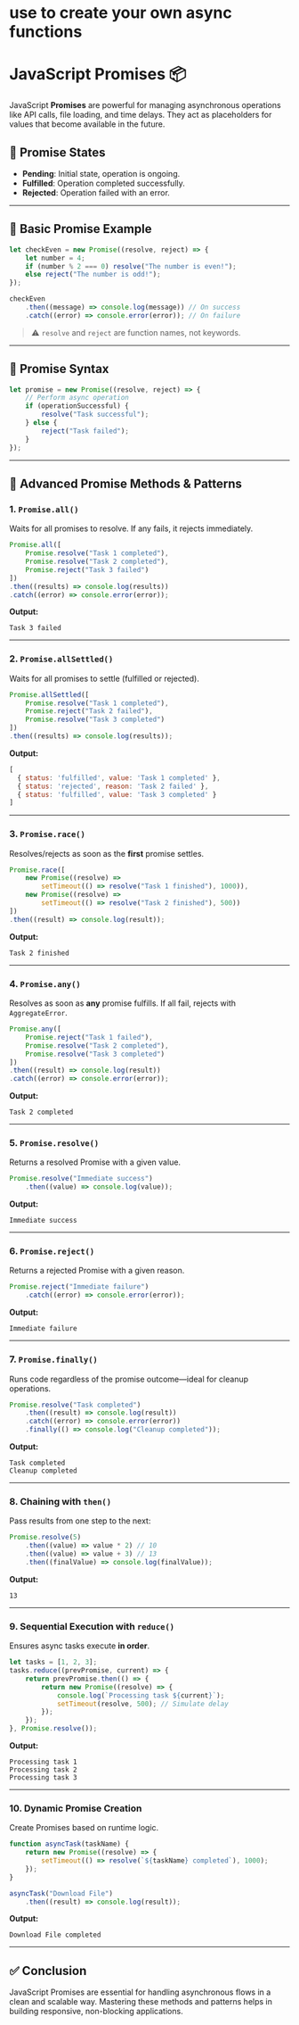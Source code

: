 # use to create your own async functions
# JavaScript Promises 📦

JavaScript **Promises** are powerful for managing asynchronous operations like API calls, file loading, and time delays. They act as placeholders for values that become available in the future.

## 📌 Promise States

- **Pending**: Initial state, operation is ongoing.  
- **Fulfilled**: Operation completed successfully.  
- **Rejected**: Operation failed with an error.

---

## 🔰 Basic Promise Example

```javascript
let checkEven = new Promise((resolve, reject) => {
    let number = 4;
    if (number % 2 === 0) resolve("The number is even!");
    else reject("The number is odd!");
});

checkEven
    .then((message) => console.log(message)) // On success
    .catch((error) => console.error(error)); // On failure
```

> ⚠️ `resolve` and `reject` are function names, not keywords.

---

## 🔧 Promise Syntax

```javascript
let promise = new Promise((resolve, reject) => {
    // Perform async operation
    if (operationSuccessful) {
        resolve("Task successful");
    } else {
        reject("Task failed");
    }
});
```

---

## 🚀 Advanced Promise Methods & Patterns

### 1. `Promise.all()`

Waits for all promises to resolve. If any fails, it rejects immediately.

```javascript
Promise.all([
    Promise.resolve("Task 1 completed"),
    Promise.resolve("Task 2 completed"),
    Promise.reject("Task 3 failed")
])
.then((results) => console.log(results))
.catch((error) => console.error(error));
```

**Output:**

```
Task 3 failed
```

---

### 2. `Promise.allSettled()`

Waits for all promises to settle (fulfilled or rejected).

```javascript
Promise.allSettled([
    Promise.resolve("Task 1 completed"),
    Promise.reject("Task 2 failed"),
    Promise.resolve("Task 3 completed")
])
.then((results) => console.log(results));
```

**Output:**

```javascript
[
  { status: 'fulfilled', value: 'Task 1 completed' },
  { status: 'rejected', reason: 'Task 2 failed' },
  { status: 'fulfilled', value: 'Task 3 completed' }
]
```

---

### 3. `Promise.race()`

Resolves/rejects as soon as the **first** promise settles.

```javascript
Promise.race([
    new Promise((resolve) =>
        setTimeout(() => resolve("Task 1 finished"), 1000)),
    new Promise((resolve) =>
        setTimeout(() => resolve("Task 2 finished"), 500))
])
.then((result) => console.log(result));
```

**Output:**

```
Task 2 finished
```

---

### 4. `Promise.any()`

Resolves as soon as **any** promise fulfills. If all fail, rejects with `AggregateError`.

```javascript
Promise.any([
    Promise.reject("Task 1 failed"),
    Promise.resolve("Task 2 completed"),
    Promise.resolve("Task 3 completed")
])
.then((result) => console.log(result))
.catch((error) => console.error(error));
```

**Output:**

```
Task 2 completed
```

---

### 5. `Promise.resolve()`

Returns a resolved Promise with a given value.

```javascript
Promise.resolve("Immediate success")
    .then((value) => console.log(value));
```

**Output:**

```
Immediate success
```

---

### 6. `Promise.reject()`

Returns a rejected Promise with a given reason.

```javascript
Promise.reject("Immediate failure")
    .catch((error) => console.error(error));
```

**Output:**

```
Immediate failure
```

---

### 7. `Promise.finally()`

Runs code regardless of the promise outcome—ideal for cleanup operations.

```javascript
Promise.resolve("Task completed")
    .then((result) => console.log(result))
    .catch((error) => console.error(error))
    .finally(() => console.log("Cleanup completed"));
```

**Output:**

```
Task completed  
Cleanup completed
```

---

### 8. Chaining with `then()`

Pass results from one step to the next:

```javascript
Promise.resolve(5)
    .then((value) => value * 2) // 10
    .then((value) => value + 3) // 13
    .then((finalValue) => console.log(finalValue));
```

**Output:**

```
13
```

---

### 9. Sequential Execution with `reduce()`

Ensures async tasks execute **in order**.

```javascript
let tasks = [1, 2, 3];
tasks.reduce((prevPromise, current) => {
    return prevPromise.then(() => {
        return new Promise((resolve) => {
            console.log(`Processing task ${current}`);
            setTimeout(resolve, 500); // Simulate delay
        });
    });
}, Promise.resolve());
```

**Output:**

```
Processing task 1  
Processing task 2  
Processing task 3
```

---

### 10. Dynamic Promise Creation

Create Promises based on runtime logic.

```javascript
function asyncTask(taskName) {
    return new Promise((resolve) => {
        setTimeout(() => resolve(`${taskName} completed`), 1000);
    });
}

asyncTask("Download File")
    .then((result) => console.log(result));
```

**Output:**

```
Download File completed
```

---

## ✅ Conclusion

JavaScript Promises are essential for handling asynchronous flows in a clean and scalable way. Mastering these methods and patterns helps in building responsive, non-blocking applications.
